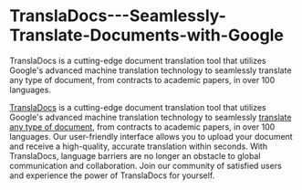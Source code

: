 # TranslaDocs---Seamlessly-Translate-Documents-with-Google
TranslaDocs is a cutting-edge document translation tool that utilizes Google's advanced machine translation technology to seamlessly translate any type of document, from contracts to academic papers, in over 100 languages.

 [TranslaDocs](https://www.transladocs.com) is a cutting-edge document translation tool that utilizes Google's advanced machine translation technology to seamlessly [translate any type of document](https://www.transladocs.com/upload/url), from contracts to academic papers, in over 100 languages. Our user-friendly interface allows you to upload your document and receive a high-quality, accurate translation within seconds. With TranslaDocs, language barriers are no longer an obstacle to global communication and collaboration. Join our community of satisfied users and experience the power of TranslaDocs for yourself.




